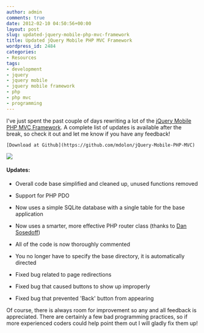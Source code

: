 ```yaml
---
author: admin
comments: true
date: 2012-02-10 04:50:56+00:00
layout: post
slug: updated-jquery-mobile-php-mvc-framework
title: Updated jQuery Mobile PHP MVC Framework
wordpress_id: 2484
categories:
- Resources
tags:
- development
- jquery
- jquery mobile
- jquery mobile framework
- php
- php mvc
- programming
---
```


I've just spent the past couple of days rewriting a lot of the [jQuery Mobile PHP MVC Framework](https://github.com/mdolon/jQuery-Mobile-PHP-MVC).  A complete list of updates is available after the break, so check it out and let me know if you have any feedback!
<!-- more -->




    [Download at Github](https://github.com/mdolon/jQuery-Mobile-PHP-MVC)




[![](http://devgrow.com/wp-content/uploads/2011/01/jquery-mobile-mvc.gif)](https://github.com/mdolon/jQuery-Mobile-PHP-MVC)


#### Updates:






	
  * Overall code base simplified and cleaned up, unused functions removed

	
  * Support for PHP PDO

	
  * Now uses a simple SQLite database with a single table for the base application

	
  * Now uses a smarter, more effective PHP router class (thanks to [Dan Sosedoff](http://blog.sosedoff.com/2009/09/20/rails-like-php-url-router/))

	
  * All of the code is now thoroughly commented

	
  * You no longer have to specify the base directory, it is automatically directed

	
  * Fixed bug related to page redirections

	
  * Fixed bug that caused buttons to show up improperly

	
  * Fixed bug that prevented 'Back' button from appearing



Of course, there is always room for improvement so any and all feedback is appreciated.  There are certainly a few bad programming practices, so if more experienced coders could help point them out I will gladly fix them up!
